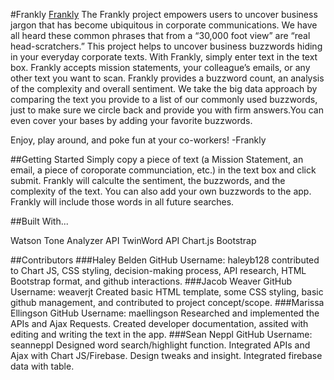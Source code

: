 #Frankly
[Frankly](https://violetproject.herokuapp.com/index.html)
The Frankly project empowers users to uncover business jargon that has become ubiquitous in corporate communications. We have
all heard these common phrases that from a “30,000 foot view” are “real head-scratchers.” This project helps to uncover
business buzzwords hiding in your everyday corporate texts. 
With Frankly, simply enter text in the text box. Frankly accepts mission statements, your colleague’s emails, or any other
text you want to scan. Frankly provides a buzzword count, an analysis of the complexity and overall sentiment. We take the big
data approach by comparing the text you provide to a list of our commonly used buzzwords, just to make sure we circle back and
provide you with firm answers.You can even cover your bases by adding your favorite buzzwords. 

Enjoy, play around, and poke fun at your co-workers!
-Frankly

##Getting Started
Simply copy a piece of text (a Mission Statement, an email, a piece of coroporate communciation, etc.) in the text box and
click submit. Frankly will calculte the sentiment, the buzzwords, and the complexity of the text. You can also add your own
buzzwords to the app. Frankly will include those words in all future searches.

##Built With...

Watson Tone Analyzer API TwinWord API Chart.js Bootstrap

##Contributors
###Haley Belden
GitHub Username: haleyb128
contributed to Chart JS, CSS styling, decision-making process, API research, HTML Bootstrap format, and github interactions.
###Jacob Weaver
GitHub Username: weaverjt
Created basic HTML template, some CSS styling, basic github management, and contributed to project concept/scope.
###Marissa Ellingson
GitHub Username: maellingson
Researched and implemented the APIs and Ajax Requests. Created developer documentation, assited with editing and writing the text in the app.
###Sean Neppl
GitHub Username: seanneppl
Designed word search/highlight function. Integrated APIs and Ajax with Chart JS/Firebase. Design tweaks and insight. Integrated firebase data with table.
